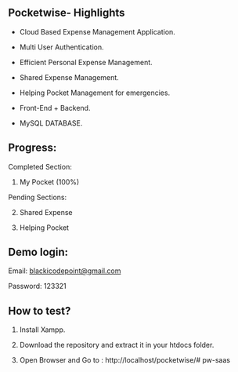 Pocketwise- Highlights
-----------------------------

- Cloud Based Expense Management Application.

- Multi User Authentication.

- Efficient Personal Expense Management.

- Shared Expense Management.

- Helping Pocket Management for emergencies.

- Front-End + Backend.

- MySQL DATABASE.


Progress:
-----------------------------

Completed Section:

1. My Pocket (100%)

Pending Sections:

2. Shared Expense

3. Helping Pocket


Demo login:
-----------------------------

Email: blackicodepoint@gmail.com

Password: 123321


How to test?
-------------------------

1. Install Xampp.

2. Download the repository and extract it in your htdocs folder.

3. Open Browser and Go to : http://localhost/pocketwise/#   p w - s a a s  
 